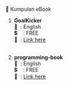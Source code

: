 :blue_book: Kumpulan eBook

1. <b>GoalKicker</b> <br/>
   :speech_balloon: &nbsp;: English<br/>
   :heavy_dollar_sign: &nbsp; &nbsp;: FREE<br/>
   :link: &nbsp;: <a href="https://goalkicker.com" target="_blank">Link here</a><br/><br/>

2. <b>programming-book</b> <br/>
   :speech_balloon: &nbsp;: English<br/>
   :heavy_dollar_sign: &nbsp; &nbsp;: FREE<br/>
   :link: &nbsp;: <a href="https://www.programming-book.com/" target="_blank">Link here</a><br/><br/>
